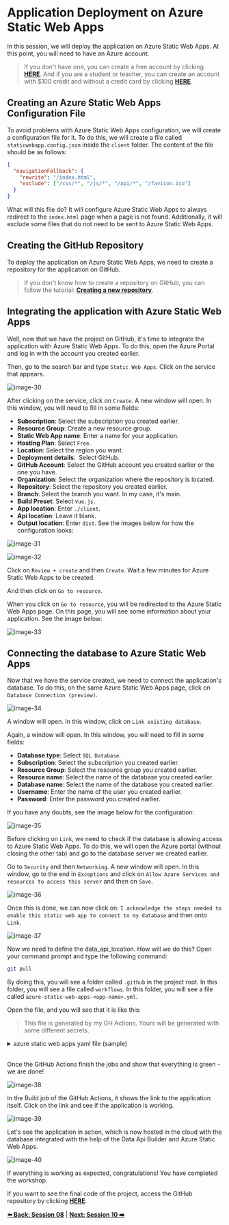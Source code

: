 # Application Deployment on Azure Static Web Apps

In this session, we will deploy the application on Azure Static Web Apps. At this point, you will need to have an Azure account.

> If you don't have one, you can create a free account by clicking **[HERE](https://azure.microsoft.com/free/?WT.mc_id=javascript-75515-gllemos)**. And if you are a student or teacher, you can create an account with $100 credit and without a credit card by clicking **[HERE](https://azure.microsoft.com/free/students/?WT.mc_id=javascript-75515-gllemos)**.

## Creating an Azure Static Web Apps Configuration File

To avoid problems with Azure Static Web Apps configuration, we will create a configuration file for it. To do this, we will create a file called `staticwebapp.config.json` inside the `client` folder. The content of the file should be as follows:

```json
{
  "navigationFallback": {
    "rewrite": "/index.html",
    "exclude": ["/css/*", "/js/*", "/api/*", "/favicon.ico"]
  }
}
```

What will this file do? It will configure Azure Static Web Apps to always redirect to the `index.html` page when a page is not found. Additionally, it will exclude some files that do not need to be sent to Azure Static Web Apps.

## Creating the GitHub Repository 

To deploy the application on Azure Static Web Apps, we need to create a repository for the application on GitHub.

> If you don't know how to create a repository on GitHub, you can follow the tutorial: **[Creating a new repository](https://docs.github.com/en/github/getting-started-with-github/create-a-repo)**.

## Integrating the application with Azure Static Web Apps 

Well, now that we have the project on GitHub, it's time to integrate the application with Azure Static Web Apps. To do this, open the Azure Portal and log in with the account you created earlier.

Then, go to the search bar and type `Static Web Apps`. Click on the service that appears.

![image-30](./../../workshop-images/image-30.jpg)

After clicking on the service, click on `Create`. A new window will open. In this window, you will need to fill in some fields:

- **Subscription**: Select the subscription you created earlier.
- **Resource Group**: Create a new resource group.
- **Static Web App name**: Enter a name for your application.
- **Hosting Plan**: Select `Free`.
- **Location**: Select the region you want.
- **Deployment details**:  Select GitHub.
- **GitHub Account**: Select the GitHub account you created earlier or the one you have. 
- **Organization**: Select the organization where the repository is located.
- **Repository**: Select the repository you created earlier.
- **Branch**: Select the branch you want. In my case, it's main.
- **Build Preset**: Select `Vue.js`.
- **App location**: Enter `./client`.
- **Api location**: Leave it blank.
- **Output location**: Enter `dist`. See the images below for how the configuration looks:

![image-31](./../../workshop-images/image-31.jpg)

![image-32](./../../workshop-images/image-32.jpg)

Click on `Review + create` and then `Create`. Wait a few minutes for Azure Static Web Apps to be created.

And then click on `Go to resource`.

When you click on `Go to resource`, you will be redirected to the Azure Static Web Apps page. On this page, you will see some information about your application. See the image below:

![image-33](./../../workshop-images/image-33.jpg)

## Connecting the database to Azure Static Web Apps

Now that we have the service created, we need to connect the application's database. To do this, on the same Azure Static Web Apps page, click on `Database Connection (preview)`.

![image-34](./../../workshop-images/image-34.jpg)

A window will open. In this window, click on `Link existing database`.

Again, a window will open. In this window, you will need to fill in some fields:

- **Database type**: Select `SQL Database`. 
- **Subscription**: Select the subscription you created earlier. 
- **Resource Group**: Select the resource group you created earlier. 
- **Resource name**: Select the name of the database you created earlier. 
- **Database name**: Select the name of the database you created earlier. 
- **Username**: Enter the name of the user you created earlier. 
- **Password**: Enter the password you created earlier. 

If you have any doubts, see the image below for the configuration:

![image-35](./../../workshop-images/image-35.jpg)

Before clicking on `Link`, we need to check if the database is allowing access to Azure Static Web Apps. To do this, we will open the Azure portal (without closing the other tab) and go to the database server we created earlier.

Go to `Security` and then `Networking`. A new window will open. In this window, go to the end in `Exceptions` and click on `Allow Azure Services and resources to access this server` and then on `Save`.

![image-36](./../../workshop-images/image-36.jpg)

Once this is done, we can now click on: `I acknowledge the steps needed to enable this static web app to connect to my database` and then onto `Link`.

![image-37](./../../workshop-images/image-37.jpg)

Now we need to define the data_api_location. How will we do this? Open your command prompt and type the following command:

```bash
git pull
```

By doing this, you will see a folder called `.github` in the project root. In this folder, you will see a file called `workflows`. In this folder, you will see a file called `azure-static-web-apps-<app-name>.yml`. 

Open the file, and you will see that it is like this:


> This file is generated by my GH Actions. Yours will be generated with some different secrets.

<details><summary>azure static web apps yaml file (sample)</summary>

```yml
name: Azure Static Web Apps CI/CD

on:
  push:
    branches:
      - main
  pull_request:
    types: [opened, synchronize, reopened, closed]
    branches:
      - main

jobs:
  build_and_deploy_job:
    if: github.event_name == 'push' || (github.event_name == 'pull_request' && github.event.action != 'closed')
    runs-on: ubuntu-latest
    name: Build and Deploy Job
    steps:
      - uses: actions/checkout@v2
        with:
          submodules: true
      - name: Build And Deploy
        id: builddeploy
        uses: Azure/static-web-apps-deploy@v1
        with:
          azure_static_web_apps_api_token: ${{ secrets.AZURE_STATIC_WEB_APPS_API_TOKEN_ASHY_MEADOW_06BCC431E }}
          repo_token: ${{ secrets.GITHUB_TOKEN }} # Used for Github integrations (i.e. PR comments)
          action: 'upload'
          ###### Repository/Build Configurations - These values can be configured to match your app requirements. ######
          # For more information regarding Static Web App workflow configurations, please visit: https://aka.ms/swaworkflowconfig
          app_location: './client'
          output_location: 'dist'
          ###### End of Repository/Build Configurations ######

  close_pull_request_job:
    if: github.event_name == 'pull_request' && github.event.action == 'closed'
    runs-on: ubuntu-latest
    name: Close Pull Request Job
    steps:
      - name: Close Pull Request
        id: closepullrequest
        uses: Azure/static-web-apps-deploy@v1
        with:
          azure_static_web_apps_api_token: ${{ secrets.AZURE_STATIC_WEB_APPS_API_TOKEN_ASHY_MEADOW_06BCC431E }}
          action: 'close'
```

</details>
</br>

Once the GitHub Actions finish the jobs and show that everything is green - we are done!

![image-38](./../../workshop-images/image-38.jpg)

In the Build job of the GitHub Actions, it shows the link to the application itself. Click on the link and see if the application is working.

![image-39](./../../workshop-images/image-39.jpg)

Let's see the application in action, which is now hosted in the cloud with the database integrated with the help of the Data Api Builder and Azure Static Web Apps.

![image-40](./../../workshop-images/gif-03.gif)

If everything is working as expected, congratulations! You have completed the workshop.

If you want to see the final code of the project, access the GitHub repository by clicking **[HERE](https://github.com/glaucia86/dab-swa-azure-sql-workshop)**.

**[⬅️ Back: Session 08](./08-session.md)**
| **[Next: Session 10 ➡️](./10-session.md)**
